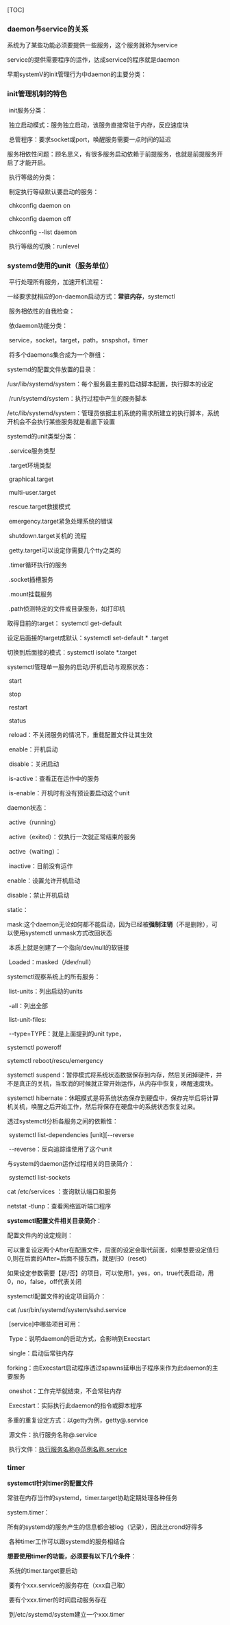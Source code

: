 [TOC]



### daemon与service的关系

系统为了某些功能必须要提供一些服务，这个服务就称为service

service的提供需要程序的运作，达成service的程序就是daemon

早期systemV的init管理行为中daemon的主要分类：

### init管理机制的特色

​	init服务分类：

​		独立启动模式：服务独立启动，该服务直接常驻于内存，反应速度块

​		总管程序：要求socket或port，唤醒服务需要一点时间的延迟

​	服务相依性问题：顾名思义，有很多服务启动依赖于前提服务，也就是前提服务开启了才能开启。

​	执行等级的分类：

​	制定执行等级默认要启动的服务：

​		chkconfig daemon on

​		chkconfig daemon off

​		chkconfig --list daemon

​	执行等级的切换：runlevel	

### systemd使用的unit（服务单位）

​	平行处理所有服务，加速开机流程：

​	一经要求就相应的on-daemon启动方式：**常驻内存**，systemctl

​	服务相依性的自我检查：

​	依daemon功能分类：

​		service，socket，target，path，snspshot，timer

​	将多个daemons集合成为一个群组：

systemd的配置文件放置的目录：

​	/usr/lib/systemd/system：每个服务最主要的启动脚本配置，执行脚本的设定

​	/run/systemd/system：执行过程中产生的服务脚本

​	/etc/lib/systemd/system：管理员依据主机系统的需求所建立的执行脚本，系统开机会不会执行某些服务就是看底下设置

systemd的unit类型分类：

​	.service服务类型

​	.target环境类型

​		graphical.target

​		multi-user.target

​		rescue.target救援模式

​		emergency.target紧急处理系统的错误

​		shutdown.target关机的 流程

​		getty.target可以设定你需要几个tty之类的

​	.timer循环执行的服务

​	.socket插槽服务

​	.mount挂载服务

​	.path侦测特定的文件或目录服务，如打印机

取得目前的target： systemctl get-default

设定后面接的target成默认：systemctl set-default *  .target

切换到后面接的模式：systemctl isolate *.target



systemctl管理单一服务的启动/开机启动与观察状态：

​	start

​	stop

​	restart

​	status

​	reload：不关闭服务的情况下，重载配置文件让其生效

​	enable：开机启动

​	disable：关闭启动

​	is-active：查看正在运作中的服务

​	is-enable：开机时有没有预设要启动这个unit

daemon状态：

​	active（running）

​	active（exited）：仅执行一次就正常结束的服务

​	active（waiting）：

​	inactive：目前没有运作

enable：设置允许开机启动

disable：禁止开机启动

static：

mask:这个daemon无论如何都不能启动，因为已经被**强制注销**（不是删除），可以使用systemctl unmask方式改回状态

​	本质上就是创建了一个指向/dev/null的软链接

​	Loaded：masked（/dev/null）



systemctl观察系统上的所有服务：

​	list-units：列出启动的units

​	-all：列出全部

​	list-unit-files:

​	--type=TYPE：就是上面提到的unit type，

systemctl poweroff

sytemctl reboot/rescu/emergency

systemctl suspend：暂停模式将系统状态数据保存到内存，然后关闭掉硬件，并不是真正的关机，当取消的时候就正常开始运作，从内存中恢复，唤醒速度块。

systemctl hibernate：休眠模式是将系统状态保存到硬盘中，保存完毕后将计算机关机，唤醒之后开始工作，然后将保存在硬盘中的系统状态恢复过来。

透过systemctl分析各服务之间的依赖性：

​	systemctl list-dependencies [unit][--reverse

​		--reverse：反向追踪谁使用了这个unit

与system的daemon运作过程相关的目录简介：

​	systemctl list-sockets

cat /etc/services ：查询默认端口和服务

netstat -tlunp：查看网络监听端口程序



**systemctl配置文件相关目录简介**：

配置文件内的设定规则：

​	可以重复设定两个After在配置文件，后面的设定会取代前面，如果想要设定值归0,则在后面的After=后面不接东西，就是归0（reset）

​	如果设定参数需要【是/否】的项目，可以使用1，yes，on，true代表启动，用0，no，false，off代表关闭

systemctl配置文件的设定项目简介：

cat /usr/bin/systemd/system/sshd.service

​	[service]中哪些项目可用：

​	Type：说明daemon的启动方式，会影响到Execstart

​		single：启动后常驻内存

​		forking：由Execstart启动程序透过spawns延申出子程序来作为此daemon的主要服务

​		oneshot：工作完毕就结束，不会常驻内存	

​	Execstart：实际执行此daemon的指令或脚本程序

多重的重复设定方式：以getty为例，getty@.service

​	源文件：执行服务名称@.service

​	执行文件：执行服务名称@范例名称.service



### timer

**systemctl针对timer的配置文件**

常驻在内存当作的systemd，timer.target协助定期处理各种任务

system.timer：

​	所有的systemd的服务产生的信息都会被log（记录），因此比crond好得多

​	各种timer工作可以跟systemd的服务相结合

**想要使用timer的功能，必须要有以下几个条件**：

​	系统的timer.target要启动

​	要有个xxx.service的服务存在（xxx自己取）

​	要有个xxx.timer的时间启动服务存在

​		到/etc/systemd/system建立一个xxx.timer

